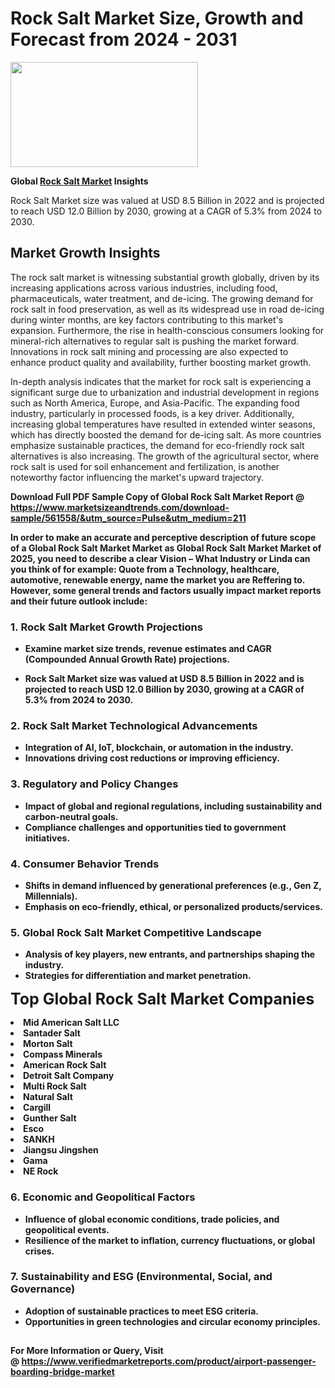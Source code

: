 <H1>Rock Salt Market Size, Growth and Forecast from 2024 - 2031</H1><img class="aligncenter size-medium wp-image-584254" src="https://thirdeyenews.in/wp-content/uploads/2024/09/Global-Market-Research-300x168.jpeg" alt="" width="300" height="168" /><p><strong>Global&nbsp;<a href="https://www.marketsizeandtrends.com/download-sample/561558/&amp;utm_source=Pulse&amp;utm_medium=211">Rock Salt Market</a> Insights</strong></p><p>Rock Salt Market size was valued at USD 8.5 Billion in 2022 and is projected to reach USD 12.0 Billion by 2030, growing at a CAGR of 5.3% from 2024 to 2030.</p><p><h2>Market Growth Insights</h2> <p>The rock salt market is witnessing substantial growth globally, driven by its increasing applications across various industries, including food, pharmaceuticals, water treatment, and de-icing. The growing demand for rock salt in food preservation, as well as its widespread use in road de-icing during winter months, are key factors contributing to this market's expansion. Furthermore, the rise in health-conscious consumers looking for mineral-rich alternatives to regular salt is pushing the market forward. Innovations in rock salt mining and processing are also expected to enhance product quality and availability, further boosting market growth.</p> <p><strong></strong></p> <p>In-depth analysis indicates that the market for rock salt is experiencing a significant surge due to urbanization and industrial development in regions such as North America, Europe, and Asia-Pacific. The expanding food industry, particularly in processed foods, is a key driver. Additionally, increasing global temperatures have resulted in extended winter seasons, which has directly boosted the demand for de-icing salt. As more countries emphasize sustainable practices, the demand for eco-friendly rock salt alternatives is also increasing. The growth of the agricultural sector, where rock salt is used for soil enhancement and fertilization, is another noteworthy factor influencing the market's upward trajectory.</p> <p><strong></p><p><span class=""><strong>Download Full PDF Sample Copy of Global Rock Salt Market Report</strong> @ <a href="https://www.marketsizeandtrends.com/download-sample/561558/&amp;utm_source=Pulse&amp;utm_medium=211" target="_blank">https://www.marketsizeandtrends.com/download-sample/561558/&amp;utm_source=Pulse&amp;utm_medium=211</a></span></p><p>In order to make an accurate and perceptive description of future scope of a Global&nbsp;Rock Salt Market Market as Global&nbsp;Rock Salt Market Market of 2025, you need to describe a clear Vision &ndash; What Industry or Linda can you think of for example: Quote from a Technology, healthcare, automotive, renewable energy, name the market you are Reffering to. However, some general trends and factors usually impact market reports and their future outlook include:</p><h3>1.&nbsp;<strong>Rock Salt Market Growth Projections</strong></h3><ul><li>Examine market size trends, revenue estimates and CAGR (Compounded Annual Growth Rate) projections.</li><li><p>Rock Salt Market size was valued at USD 8.5 Billion in 2022 and is projected to reach USD 12.0 Billion by 2030, growing at a CAGR of 5.3% from 2024 to 2030.</p></li></ul><h3>2.&nbsp;<strong>Rock Salt Market Technological Advancements</strong></h3><ul><li>Integration of AI, IoT, blockchain, or automation in the industry.</li><li>Innovations driving cost reductions or improving efficiency.</li></ul><h3>3.&nbsp;<strong>Regulatory and Policy Changes</strong></h3><ul><li>Impact of global and regional regulations, including sustainability and carbon-neutral goals.</li><li>Compliance challenges and opportunities tied to government initiatives.</li></ul><h3>4.&nbsp;<strong>Consumer Behavior Trends</strong></h3><ul><li>Shifts in demand influenced by generational preferences (e.g., Gen Z, Millennials).</li><li>Emphasis on eco-friendly, ethical, or personalized products/services.</li></ul><h3>5.&nbsp;<strong>Global Rock Salt Market Competitive Landscape</strong></h3><ul><li>Analysis of key players, new entrants, and partnerships shaping the industry.</li><li>Strategies for differentiation and market penetration.</li></ul><p data-pm-slice="1 1 []"><span style="color: inherit; font-family: inherit; font-size: 25px;">Top Global Rock Salt Market Companies</span></p><div class="" data-test-id=""><p><li>Mid American Salt LLC</li><li> Santader Salt</li><li> Morton Salt</li><li> Compass Minerals</li><li> American Rock Salt</li><li> Detroit Salt Company</li><li> Multi Rock Salt</li><li> Natural Salt</li><li> Cargill</li><li> Gunther Salt</li><li> Esco</li><li> SANKH</li><li> Jiangsu Jingshen</li><li> Gama</li><li> NE Rock</li></p></div><h3>6.&nbsp;<strong>Economic and Geopolitical Factors</strong></h3><ul><li>Influence of global economic conditions, trade policies, and geopolitical events.</li><li>Resilience of the market to inflation, currency fluctuations, or global crises.</li></ul><h3>7.&nbsp;<strong>Sustainability and ESG (Environmental, Social, and Governance)</strong></h3><ul><li>Adoption of sustainable practices to meet ESG criteria.</li><li>Opportunities in green technologies and circular economy principles.</li></ul><h2><strong style="font-size: 14px;">For More Information or Query, Visit @&nbsp;</strong><a style="background-color: #ffffff; font-size: 14px;" href="https://www.marketsizeandtrends.com/report/rock-salt-market/" target="_blank">https://www.verifiedmarketreports.com/product/airport-passenger-boarding-bridge-market</a></h2>
